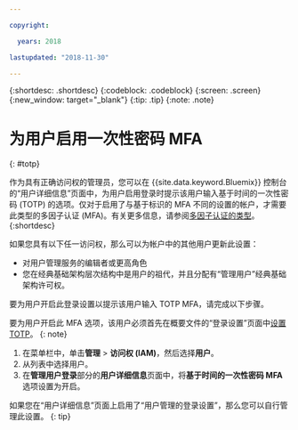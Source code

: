 ```yaml
---

copyright:

  years: 2018

lastupdated: "2018-11-30"

---
```


{:shortdesc: .shortdesc}
{:codeblock: .codeblock}
{:screen: .screen}
{:new_window: target="_blank"}
{:tip: .tip}
{:note: .note}

# 为用户启用一次性密码 MFA
{: #totp}

作为具有正确访问权的管理员，您可以在 {{site.data.keyword.Bluemix}} 控制台的“用户详细信息”页面中，为用户启用登录时提示该用户输入基于时间的一次性密码 (TOTP) 的选项。仅对于启用了与基于标识的 MFA 不同的设置的帐户，才需要此类型的多因子认证 (MFA)。有关更多信息，请参阅[多因子认证的类型](/docs/iam/mfatypes.html#types)。
{:shortdesc}

如果您具有以下任一访问权，那么可以为帐户中的其他用户更新此设置：

* 对用户管理服务的编辑者或更高角色
* 您在经典基础架构层次结构中是用户的祖代，并且分配有“管理用户”经典基础架构许可权。

要为用户开启此登录设置以提示该用户输入 TOTP MFA，请完成以下步骤。

要为用户开启此 MFA 选项，该用户必须首先在概要文件的“登录设置”页面中[设置 TOTP](/docs/account/login_settings.html#MFA)。
{: note}

1. 在菜单栏中，单击**管理** &gt; **访问权 (IAM)**，然后选择**用户**。
2. 从列表中选择用户。
3. 在**管理用户登录**部分的**用户详细信息**页面中，将**基于时间的一次性密码 MFA** 选项设置为开启。

如果您在“用户详细信息”页面上启用了“用户管理的登录设置”，那么您可以自行管理此设置。
{: tip}
